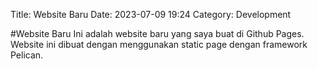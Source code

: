 Title: Website Baru
Date: 2023-07-09 19:24
Category: Development

#Website Baru
Ini adalah website baru yang saya buat di Github Pages. Website ini dibuat dengan menggunakan static page dengan framework Pelican.
